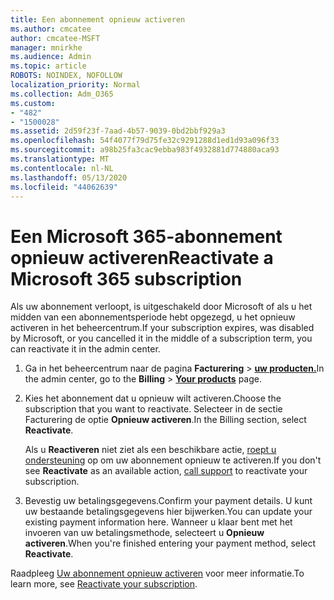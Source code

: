 ```yaml
---
title: Een abonnement opnieuw activeren
ms.author: cmcatee
author: cmcatee-MSFT
manager: mnirkhe
ms.audience: Admin
ms.topic: article
ROBOTS: NOINDEX, NOFOLLOW
localization_priority: Normal
ms.collection: Adm_O365
ms.custom:
- "482"
- "1500028"
ms.assetid: 2d59f23f-7aad-4b57-9039-0bd2bbf929a3
ms.openlocfilehash: 54f4077f79d75fe32c9291288d1ed1d93a096f33
ms.sourcegitcommit: a98b25fa3cac9ebba983f4932881d774880aca93
ms.translationtype: MT
ms.contentlocale: nl-NL
ms.lasthandoff: 05/13/2020
ms.locfileid: "44062639"
---
```

# <a name="reactivate-a-microsoft-365-subscription"></a><span data-ttu-id="f4e27-102">Een Microsoft 365-abonnement opnieuw activeren</span><span class="sxs-lookup"><span data-stu-id="f4e27-102">Reactivate a Microsoft 365 subscription</span></span>

<span data-ttu-id="f4e27-103">Als uw abonnement verloopt, is uitgeschakeld door Microsoft of als u het midden van een abonnementsperiode hebt opgezegd, u het opnieuw activeren in het beheercentrum.</span><span class="sxs-lookup"><span data-stu-id="f4e27-103">If your subscription expires, was disabled by Microsoft, or you cancelled it in the middle of a subscription term, you can reactivate it in the admin center.</span></span>
  
1. <span data-ttu-id="f4e27-104">Ga in het beheercentrum naar de pagina **Facturering** \> **[uw producten.](https://go.microsoft.com/fwlink/p/?linkid=842054)**</span><span class="sxs-lookup"><span data-stu-id="f4e27-104">In the admin center, go to the **Billing** \> **[Your products](https://go.microsoft.com/fwlink/p/?linkid=842054)** page.</span></span>

2. <span data-ttu-id="f4e27-105">Kies het abonnement dat u opnieuw wilt activeren.</span><span class="sxs-lookup"><span data-stu-id="f4e27-105">Choose the subscription that you want to reactivate.</span></span> <span data-ttu-id="f4e27-106">Selecteer in de sectie Facturering de optie **Opnieuw activeren**.</span><span class="sxs-lookup"><span data-stu-id="f4e27-106">In the Billing section, select **Reactivate**.</span></span>

    <span data-ttu-id="f4e27-107">Als u **Reactiveren** niet ziet als een beschikbare actie, [roept u ondersteuning](https://docs.microsoft.com/microsoft-365/admin/contact-support-for-business-products) op om uw abonnement opnieuw te activeren.</span><span class="sxs-lookup"><span data-stu-id="f4e27-107">If you don't see **Reactivate** as an available action, [call support](https://docs.microsoft.com/microsoft-365/admin/contact-support-for-business-products) to reactivate your subscription.</span></span>

3. <span data-ttu-id="f4e27-108">Bevestig uw betalingsgegevens.</span><span class="sxs-lookup"><span data-stu-id="f4e27-108">Confirm your payment details.</span></span> <span data-ttu-id="f4e27-109">U kunt uw bestaande betalingsgegevens hier bijwerken.</span><span class="sxs-lookup"><span data-stu-id="f4e27-109">You can update your existing payment information here.</span></span> <span data-ttu-id="f4e27-110">Wanneer u klaar bent met het invoeren van uw betalingsmethode, selecteert u **Opnieuw activeren**.</span><span class="sxs-lookup"><span data-stu-id="f4e27-110">When you're finished entering your payment method, select **Reactivate**.</span></span>

<span data-ttu-id="f4e27-111">Raadpleeg [Uw abonnement opnieuw activeren](https://docs.microsoft.com/microsoft-365/commerce/subscriptions/reactivate-your-subscription) voor meer informatie.</span><span class="sxs-lookup"><span data-stu-id="f4e27-111">To learn more, see [Reactivate your subscription](https://docs.microsoft.com/microsoft-365/commerce/subscriptions/reactivate-your-subscription).</span></span>